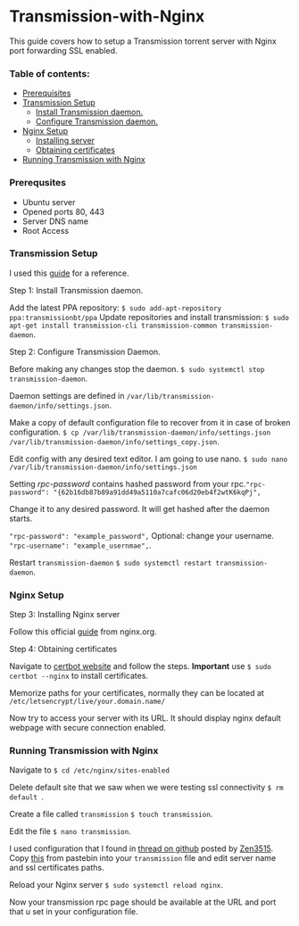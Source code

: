 # Transmission-with-Nginx
This guide covers how to setup a Transmission torrent server with Nginx port forwarding SSL enabled.
### Table of contents: 
- [Prerequisites](#prereq)
- [Transmission Setup](#tsetup)
	- [Install Transmission daemon.](#tinstall)
	- [Configure Transmission daemon.](#tconf)
- [Nginx Setup](#nsetup)
	- [Installing server](#ninstall)
	- [Obtaining certificates](#obcert)
- [Running Transmission with Nginx](#runtr)

### <a name="prereq"></a> Prerequsites

* Ubuntu server
* Opened ports 80, 443
* Server DNS name
* Root Access


### <a name="tsetup"></a> Transmission Setup
I used this [guide](https://help.ubuntu.com/community/TransmissionHowTo) for a reference.

Step 1: Install Transmission daemon. <a name="tinstall"></a>

Add the latest PPA repository: `$ sudo add-apt-repository ppa:transmissionbt/ppa`
Update repositories and install transmission: `$ sudo apt-get install transmission-cli transmission-common transmission-daemon`.

Step 2: Configure  Transmission Daemon<a name="tconf"></a>.

Before making any changes stop the daemon. 
`$ sudo systemctl stop transmission-daemon`.

Daemon settings are defined in `/var/lib/transmission-daemon/info/settings.json`.

Make a copy of default configuration file to recover from it in case of broken configuration.
`$ cp /var/lib/transmission-daemon/info/settings.json /var/lib/transmission-daemon/info/settings_copy.json`.

Edit config with any desired text editor. I am going to use nano. `$ sudo nano /var/lib/transmission-daemon/info/settings.json`

Setting <em>rpc-password</em> contains hashed password from your rpc.`"rpc-password": "{62b16db87b89a91dd49a5110a7cafc06d20eb4f2wtK6kqPj",` 

Change it to any desired password. It will get hashed after the daemon starts.

``"rpc-password": "example_password",``
Optional: change your username.
`"rpc-username": "example_usernmae",`.

Restart `transmission-daemon`
`$ sudo systemctl restart transmission-daemon`.

### Nginx Setup <a name="nsetup"></a>
Step 3: Installing Nginx server <a name="ninstall"></a>

Follow this official [guide](https://nginx.org/en/linux_packages.html) from nginx.org.

Step 4: Obtaining certificates <a name="obcert"></a>

Navigate to [certbot website](https://certbot.eff.org/instructions?ws=nginx&os=snap) and follow the steps. **Important** use `$ sudo certbot --nginx` to install certificates. 

Memorize paths for your certificates, normally they can be located at `/etc/letsencrypt/live/your.domain.name/`

Now try to access your server with its URL. It should display nginx default webpage with secure connection enabled.

### Running Transmission with Nginx<a name="runtr"></a>
Navigate to `$ cd /etc/nginx/sites-enabled`

Delete default site that we saw when we were testing ssl connectivity `$ rm default `.

Create a file called `transmission` `$ touch transmission`.

Edit the file `$ nano transmission`.

I used configuration that I found in [thread on github](#https://gist.github.com/Belphemur/47f76c40defef0269615) posted by [Zen3515](#https://gist.github.com/Zen3515). Copy [this](#https://pastebin.com/htVrnpbD) from pastebin into your `transmission` file and edit server name and ssl certificates paths.

Reload your Nginx server `$ sudo systemctl reload nginx`.

Now your transmission rpc page should be available at the URL and port that u  set in your configuration file.
